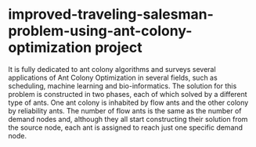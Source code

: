 # improved-traveling-salesman-problem-using-ant-colony-optimization project
It is fully dedicated to ant colony algorithms and surveys several applications of Ant Colony Optimization in several fields, such as scheduling, machine learning and bio-informatics. The solution for this problem is constructed in two phases, each of which solved by a different type of ants. One ant colony is inhabited by flow ants and the other colony by reliability ants. The number of flow ants is the same as the number of demand nodes and, although they all start constructing their solution from the source node, each ant is assigned to reach just one specific demand node.
